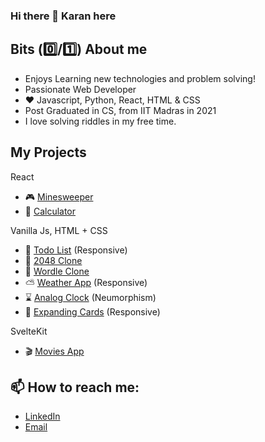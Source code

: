 ### Hi there 👋 Karan here

## Bits (:zero:/:one:) About me

- Enjoys Learning new technologies and problem solving!
- Passionate Web Developer
- :heart: Javascript, Python, React, HTML & CSS
- Post Graduated in CS, from IIT Madras in 2021
- I love solving riddles in my free time.

## My Projects

React
- :video_game: [Minesweeper](https://github.com/karancoder/minesweeper)
- :iphone: [Calculator](https://github.com/karancoder/calculator_react)


Vanilla Js, HTML + CSS
- :memo: [Todo List](https://github.com/karancoder/To-do-list) (Responsive)
- :game_die: [2048 Clone](https://github.com/karancoder/2048_Clone)
- :iphone: [Wordle Clone](https://github.com/karancoder/Wordle_Clone)
- :partly_sunny: [Weather App](https://github.com/karancoder/Weather-App) (Responsive)
- :hourglass: [Analog Clock](https://github.com/karancoder/Analog-Clock) (Neumorphism)
- :flower_playing_cards: [Expanding Cards](https://github.com/karancoder/Expanding-Cards) (Responsive)


SvelteKit
- :clapper: [Movies App](https://github.com/karancoder/movies_app)

## 📫 How to reach me:

- [LinkedIn](https://www.linkedin.com/in/karanjivani01)
- [Email](mailto:jivanikaran@gmail.com)

<!--
**karancoder/karancoder** is a ✨ _special_ ✨ repository because its `README.md` (this file) appears on your GitHub profile.

Here are some ideas to get you started:

- 🔭 I’m currently working on ...
- 🌱 I’m currently learning ...
- 👯 I’m looking to collaborate on ...
- 🤔 I’m looking for help with ...
- 💬 Ask me about ...
- 📫 How to reach me: ...
- 😄 Pronouns: ...
- ⚡ Fun fact: ...
-->
